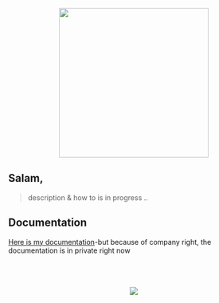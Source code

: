 <p align="center">
  <img src="https://cdn-images-1.medium.com/max/1600/1*ipwpqQrHz0Lkd_5setXQCQ.png" width="300"/>
</p>

## Salam,

> description & how to is in progress .. 

## Documentation

[Here is my documentation](https://drive.google.com/file/d/1_MfV1jRc8KchOogA3y2xBW5xlAJc-a4Z/view?usp=sharing)-but because of company right, the documentation is in private right now
<br><br><br><br>
<p align="center">
  <img src="https://cdn-images-1.medium.com/max/2000/1*oOBXowI2IO9eCTcxP1BT-Q.jpeg"/>
</p>

